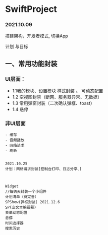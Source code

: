 # SwiftProject

### 2021.10.09 
搭建架构，开发者模式, 切换App



计划 与目标

## 一、常用功能封装 

###  UI层面：
   -  1.1我的模块、设置模块 样式封装 。 可动态配置
   -  1.2 空视图封禁（断网、服务器异常、无数据）
   -  1.3 常用弹窗封装（二次确认弹框、toast）
   -  1.4  悬停
   
   ### 非UI层面
    - 缓存
    - 音频播放
    - 网络请求 
    - 刷新
    
        
    2021.10.25
    计划：网络请求封装[控制台打印、日志分享、]
    
    
    
    Widget
    //每俩天封装一个小组件
    计划清单（待完善）
    SPShow(弹框封装) 2021.12.6  
    SP(富文本编辑器)
    表单动态配置
    悬停
    时间选择器
    搜索历史
    
    
    
    
    
    
    
    
    

   
   
   
   
   
   






